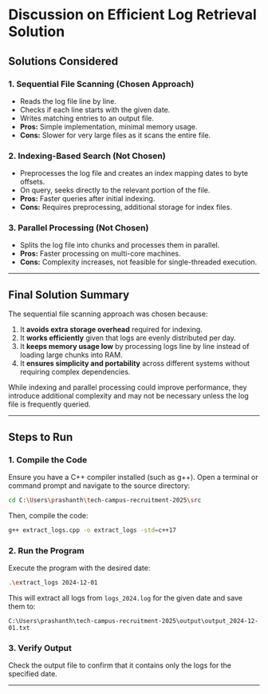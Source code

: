 # **Discussion on Efficient Log Retrieval Solution**

## **Solutions Considered**

### **1. Sequential File Scanning (Chosen Approach)**

- Reads the log file line by line.
- Checks if each line starts with the given date.
- Writes matching entries to an output file.
- **Pros:** Simple implementation, minimal memory usage.
- **Cons:** Slower for very large files as it scans the entire file.

### **2. Indexing-Based Search (Not Chosen)**

- Preprocesses the log file and creates an index mapping dates to byte offsets.
- On query, seeks directly to the relevant portion of the file.
- **Pros:** Faster queries after initial indexing.
- **Cons:** Requires preprocessing, additional storage for index files.

### **3. Parallel Processing (Not Chosen)**

- Splits the log file into chunks and processes them in parallel.
- **Pros:** Faster processing on multi-core machines.
- **Cons:** Complexity increases, not feasible for single-threaded execution.

---

## **Final Solution Summary**

The sequential file scanning approach was chosen because:

1. It **avoids extra storage overhead** required for indexing.
2. It **works efficiently** given that logs are evenly distributed per day.
3. It **keeps memory usage low** by processing logs line by line instead of loading large chunks into RAM.
4. It **ensures simplicity and portability** across different systems without requiring complex dependencies.

While indexing and parallel processing could improve performance, they introduce additional complexity and may not be necessary unless the log file is frequently queried.

---

## **Steps to Run**

### **1. Compile the Code**

Ensure you have a C++ compiler installed (such as g++). Open a terminal or command prompt and navigate to the source directory:

```sh
cd C:\Users\prashanth\tech-campus-recruitment-2025\src
```

Then, compile the code:

```sh
g++ extract_logs.cpp -o extract_logs -std=c++17
```

### **2. Run the Program**

Execute the program with the desired date:

```sh
.\extract_logs 2024-12-01
```

This will extract all logs from `logs_2024.log` for the given date and save them to:

```
C:\Users\prashanth\tech-campus-recruitment-2025\output\output_2024-12-01.txt
```

### **3. Verify Output**

Check the output file to confirm that it contains only the logs for the specified date.

---
